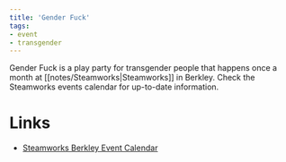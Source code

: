 ```yaml
---
title: 'Gender Fuck'
tags:
- event
- transgender
---
```


Gender Fuck is a play party for transgender people that happens once a month at [[notes/Steamworks|Steamworks]] in Berkley. Check the Steamworks events calendar for up-to-date information.

# Links
- [Steamworks Berkley Event Calendar](https://www.steamworksbaths.com/berkeley-events)